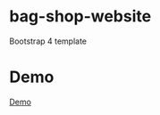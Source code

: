 # bag-shop-website

Bootstrap 4 template

# Demo

[Demo](https://kam773.github.io/bags-world/src/index.html)
